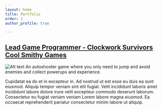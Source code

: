 ```yaml
---
layout: home
title: Portfolio
order: 1
author_profile: true

---
```



<h2 id="clockwork-survivors"> <a href="https://store.steampowered.com/app/2062390/Clockwork_Survivors">Lead Game Programmer - Clockwork Survivors 
Cool Smithy Games</a>

</h2>
<img title="Screenshot" alt="Alt text" src="/images/ClockworkScreenshot.jpg">
An autoshooter game where you only need to jump and avoid enemies and collect powerups and experience. 

Cupidatat ea do et in excepteur in. Ad nostrud ut est esse eu duis ea sunt eiusmod. Aliquip tempor veniam sint elit fugiat. Velit incididunt laboris amet incididunt labore dolore irure velit excepteur commodo deserunt laborum. Consectetur eu fugiat veniam veniam Lorem labore magna eiusmod. Ea occaecat reprehenderit pariatur consectetur minim labore ut aliquip.
